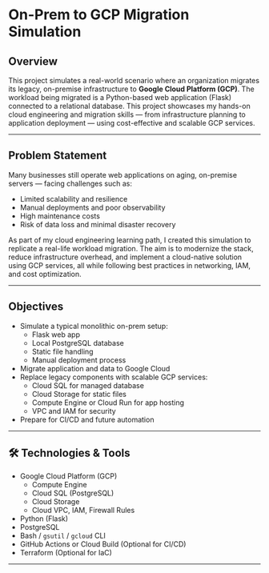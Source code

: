 # On-Prem to GCP Migration Simulation

## Overview
This project simulates a real-world scenario where an organization migrates its legacy, on-premise infrastructure to **Google Cloud Platform (GCP)**. The workload being migrated is a Python-based web application (Flask) connected to a relational database. This project showcases my hands-on cloud engineering and migration skills — from infrastructure planning to application deployment — using cost-effective and scalable GCP services.

---

##  Problem Statement

Many businesses still operate web applications on aging, on-premise servers — facing challenges such as:

- Limited scalability and resilience
- Manual deployments and poor observability
- High maintenance costs
- Risk of data loss and minimal disaster recovery

As part of my cloud engineering learning path, I created this simulation to replicate a real-life workload migration. The aim is to modernize the stack, reduce infrastructure overhead, and implement a cloud-native solution using GCP services, all while following best practices in networking, IAM, and cost optimization.

---

##  Objectives

- Simulate a typical monolithic on-prem setup:
  - Flask web app
  - Local PostgreSQL database
  - Static file handling
  - Manual deployment process
- Migrate application and data to Google Cloud
- Replace legacy components with scalable GCP services:
  - Cloud SQL for managed database
  - Cloud Storage for static files
  - Compute Engine or Cloud Run for app hosting
  - VPC and IAM for security
- Prepare for CI/CD and future automation

---

## 🛠 Technologies & Tools

- Google Cloud Platform (GCP)
  - Compute Engine
  - Cloud SQL (PostgreSQL)
  - Cloud Storage
  - Cloud VPC, IAM, Firewall Rules
- Python (Flask)
- PostgreSQL
- Bash / `gsutil` / `gcloud` CLI
- GitHub Actions or Cloud Build (Optional for CI/CD)
- Terraform (Optional for IaC)

---
